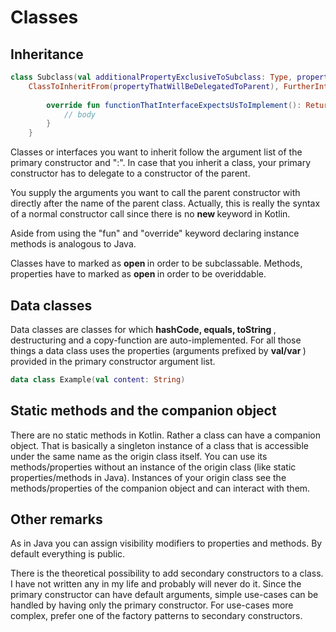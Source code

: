 # Classes

## Inheritance

```kotlin
class Subclass(val additionalPropertyExclusiveToSubclass: Type, propertyThatWillBeDelegatedToParent: Type):
    ClassToInheritFrom(propertyThatWillBeDelegatedToParent), FurtherInterfaceToImplement {
    
        override fun functionThatInterfaceExpectsUsToImplement(): ReturnType {
            // body
        }
    }
```

Classes or interfaces you want to inherit follow the argument list of the primary constructor and ":". In case that you inherit a class, your primary constructor has to delegate to a constructor of the parent.

You supply the arguments you want to call the parent constructor with directly after the name of the parent class. Actually, this is really the syntax of a normal constructor call since there is no <b> new </b> keyword in Kotlin.

Aside from using the "fun" and "override" keyword declaring instance methods is analogous to Java.

Classes have to marked as <b> open </b> in order to be subclassable. Methods, properties have to marked as <b> open </b> in order to be overiddable.

## Data classes

Data classes are classes for which <b> hashCode, equals, toString </b>, destructuring and a copy-function are auto-implemented. For all those things a data class uses the properties (arguments prefixed by <b> val/var </b>) provided in the primary constructor argument list.

```kotlin
data class Example(val content: String)
```

## Static methods and the companion object

There are no static methods in Kotlin. Rather a class can have a companion object. That is basically a singleton instance of a class that is accessible under the same name as the origin class itself. 
You can use its methods/properties without an instance of the origin class (like static properties/methods in Java). Instances of your origin class see the methods/properties of the companion object and can interact with them.

## Other remarks

As in Java you can assign visibility modifiers to properties and methods. By default everything is public.

There is the theoretical possibility to add secondary constructors to a class. I have not written any in my life and probably will never do it. Since the primary constructor can have default arguments, simple use-cases can be handled by having only the primary constructor. For use-cases more complex, prefer one of the factory patterns to secondary constructors.
